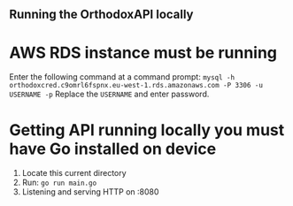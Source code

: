 ## Running the OrthodoxAPI locally

# AWS RDS instance must be running
Enter the following command at a command prompt:
`mysql -h orthodoxcred.c9omrl6fspnx.eu-west-1.rds.amazonaws.com -P 3306 -u USERNAME -p`
Replace the `USERNAME` and enter password.

# Getting API running locally you must have Go installed on device
1. Locate this current directory
2. Run: `go run main.go`
3. Listening and serving HTTP on :8080
